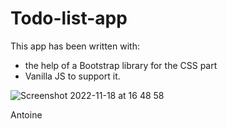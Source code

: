 # Todo-list-app

This app has been written with:
- the help of a Bootstrap library for the CSS part
- Vanilla JS to support it.

![Screenshot 2022-11-18 at 16 48 58](https://user-images.githubusercontent.com/110994502/202745996-75476a78-37e1-4d37-919f-0747994373b8.png)

Antoine
